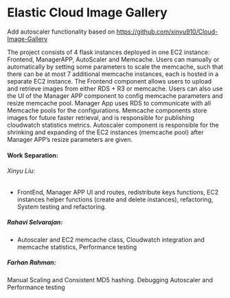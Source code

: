 # Elastic Cloud Image Gallery
Add autoscaler functionality based on https://github.com/xinyu910/Cloud-Image-Gallery

The project consists of 4 flask instances deployed in one EC2 instance: Frontend, ManagerAPP, AutoScaler and Memcache. Users can manually or automatically by setting some parameters to scale the memcache, such that there can be at most 7 additional memcache instances, each is hosted in a separate EC2 instance. The Frontend component allows users to upload and retrieve images from either RDS + R3 or memcache. Users can also use the UI of the Manager APP component to config memcache parameters and resize memcache pool. Manager App uses RDS to communicate with all Memcache pools for the configurations. Memcache components store images for future faster retrieval, and is responsible for publishing cloudwatch statistics metrics. Autoscaler component is responsible for the shrinking and expanding of the EC2 instances (memcache pool) after Manager APP’s resize parameters are given. 

#### Work Separation:
###### Xinyu Liu:
* FrontEnd, Manager APP UI and routes, redistribute keys functions, EC2 instances helper functions (create and delete instances), refactoring, System testing and refactoring.
##### Rahavi Selvarajan:
* Autoscaler and EC2 memcache class, Cloudwatch integration and memcache statistics, Performance testing
##### Farhan Rahman:
Manual Scaling and Consistent MD5 hashing. Debugging Autoscaler and Performance testing



